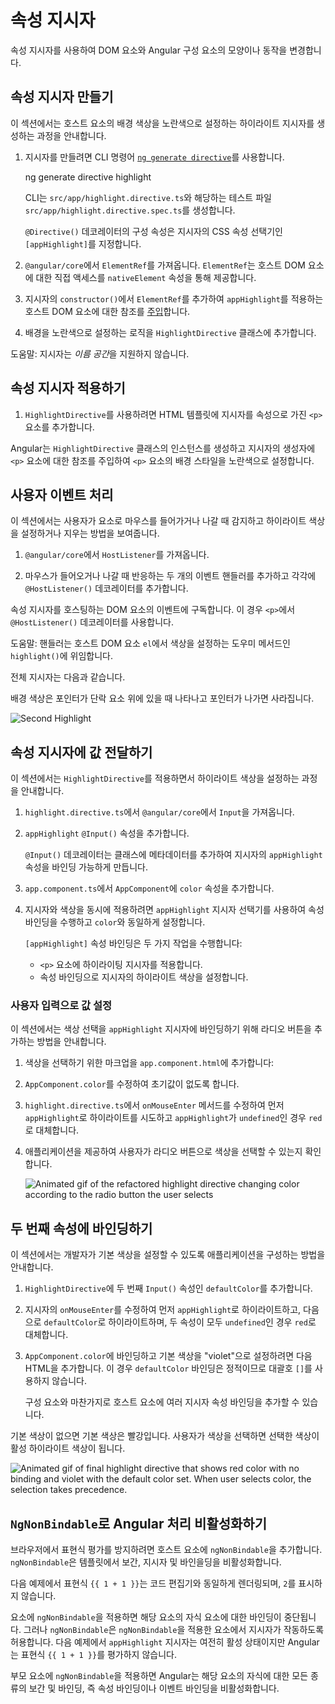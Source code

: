 # 속성 지시자

속성 지시자를 사용하여 DOM 요소와 Angular 구성 요소의 모양이나 동작을 변경합니다.

## 속성 지시자 만들기

이 섹션에서는 호스트 요소의 배경 색상을 노란색으로 설정하는 하이라이트 지시자를 생성하는 과정을 안내합니다.

1. 지시자를 만들려면 CLI 명령어 [`ng generate directive`](tools/cli/schematics)를 사용합니다.

    <docs-code language="shell">

    ng generate directive highlight

    </docs-code>

    CLI는 `src/app/highlight.directive.ts`와 해당하는 테스트 파일 `src/app/highlight.directive.spec.ts`를 생성합니다.

    <docs-code header="src/app/highlight.directive.ts" path="adev/src/content/examples/attribute-directives/src/app/highlight.directive.0.ts"/>

    `@Directive()` 데코레이터의 구성 속성은 지시자의 CSS 속성 선택기인 `[appHighlight]`를 지정합니다.

1. `@angular/core`에서 `ElementRef`를 가져옵니다.
    `ElementRef`는 호스트 DOM 요소에 대한 직접 액세스를 `nativeElement` 속성을 통해 제공합니다.

1. 지시자의 `constructor()`에서 `ElementRef`를 추가하여 `appHighlight`를 적용하는 호스트 DOM 요소에 대한 참조를 [주입](guide/di)합니다.

1. 배경을 노란색으로 설정하는 로직을 `HighlightDirective` 클래스에 추가합니다.

    <docs-code header="src/app/highlight.directive.ts" path="adev/src/content/examples/attribute-directives/src/app/highlight.directive.1.ts"/>

도움말: 지시자는 *이름 공간*을 지원하지 않습니다.

<docs-code header="src/app/app.component.avoid.html (unsupported)" path="adev/src/content/examples/attribute-directives/src/app/app.component.avoid.html" visibleRegion="unsupported"/>

## 속성 지시자 적용하기

1. `HighlightDirective`를 사용하려면 HTML 템플릿에 지시자를 속성으로 가진 `<p>` 요소를 추가합니다.

    <docs-code header="src/app/app.component.html" path="adev/src/content/examples/attribute-directives/src/app/app.component.1.html" visibleRegion="applied"/>

Angular는 `HighlightDirective` 클래스의 인스턴스를 생성하고 지시자의 생성자에 `<p>` 요소에 대한 참조를 주입하여 `<p>` 요소의 배경 스타일을 노란색으로 설정합니다.

## 사용자 이벤트 처리

이 섹션에서는 사용자가 요소로 마우스를 들어가거나 나갈 때 감지하고 하이라이트 색상을 설정하거나 지우는 방법을 보여줍니다.

1. `@angular/core`에서 `HostListener`를 가져옵니다.

    <docs-code header="src/app/highlight.directive.ts (imports)" path="adev/src/content/examples/attribute-directives/src/app/highlight.directive.2.ts" visibleRegion="imports"/>

1. 마우스가 들어오거나 나갈 때 반응하는 두 개의 이벤트 핸들러를 추가하고 각각에 `@HostListener()` 데코레이터를 추가합니다.

    <docs-code header="src/app/highlight.directive.ts (mouse-methods)" path="adev/src/content/examples/attribute-directives/src/app/highlight.directive.2.ts" visibleRegion="mouse-methods"/>

속성 지시자를 호스팅하는 DOM 요소의 이벤트에 구독합니다. 이 경우 `<p>`에서 `@HostListener()` 데코레이터를 사용합니다.

도움말: 핸들러는 호스트 DOM 요소 `el`에서 색상을 설정하는 도우미 메서드인 `highlight()`에 위임합니다.

전체 지시자는 다음과 같습니다.

<docs-code header="src/app/highlight.directive.ts" path="adev/src/content/examples/attribute-directives/src/app/highlight.directive.2.ts"/>

배경 색상은 포인터가 단락 요소 위에 있을 때 나타나고 포인터가 나가면 사라집니다.

<img alt="Second Highlight" src="assets/images/guide/attribute-directives/highlight-directive-anim.gif">

## 속성 지시자에 값 전달하기

이 섹션에서는 `HighlightDirective`를 적용하면서 하이라이트 색상을 설정하는 과정을 안내합니다.

1. `highlight.directive.ts`에서 `@angular/core`에서 `Input`을 가져옵니다.

    <docs-code header="src/app/highlight.directive.ts (imports)" path="adev/src/content/examples/attribute-directives/src/app/highlight.directive.3.ts" visibleRegion="imports"/>

1. `appHighlight` `@Input()` 속성을 추가합니다.

    <docs-code header="src/app/highlight.directive.ts" path="adev/src/content/examples/attribute-directives/src/app/highlight.directive.3.ts" visibleRegion="input"/>

    `@Input()` 데코레이터는 클래스에 메타데이터를 추가하여 지시자의 `appHighlight` 속성을 바인딩 가능하게 만듭니다.

1. `app.component.ts`에서 `AppComponent`에 `color` 속성을 추가합니다.

    <docs-code header="src/app/app.component.ts (class)" path="adev/src/content/examples/attribute-directives/src/app/app.component.1.ts" visibleRegion="class"/>

1. 지시자와 색상을 동시에 적용하려면 `appHighlight` 지시자 선택기를 사용하여 속성 바인딩을 수행하고 `color`와 동일하게 설정합니다.

    <docs-code header="src/app/app.component.html (color)" path="adev/src/content/examples/attribute-directives/src/app/app.component.html" visibleRegion="color"/>

    `[appHighlight]` 속성 바인딩은 두 가지 작업을 수행합니다:

    * `<p>` 요소에 하이라이팅 지시자를 적용합니다.
    * 속성 바인딩으로 지시자의 하이라이트 색상을 설정합니다.

### 사용자 입력으로 값 설정

이 섹션에서는 색상 선택을 `appHighlight` 지시자에 바인딩하기 위해 라디오 버튼을 추가하는 방법을 안내합니다.

1. 색상을 선택하기 위한 마크업을 `app.component.html`에 추가합니다:

    <docs-code header="src/app/app.component.html (v2)" path="adev/src/content/examples/attribute-directives/src/app/app.component.html" visibleRegion="v2"/>

1. `AppComponent.color`를 수정하여 초기값이 없도록 합니다.

    <docs-code header="src/app/app.component.ts (class)" path="adev/src/content/examples/attribute-directives/src/app/app.component.ts" visibleRegion="class"/>

1. `highlight.directive.ts`에서 `onMouseEnter` 메서드를 수정하여 먼저 `appHighlight`로 하이라이트를 시도하고 `appHighlight`가 `undefined`인 경우 `red`로 대체합니다.

    <docs-code header="src/app/highlight.directive.ts (mouse-enter)" path="adev/src/content/examples/attribute-directives/src/app/highlight.directive.3.ts" visibleRegion="mouse-enter"/>

1. 애플리케이션을 제공하여 사용자가 라디오 버튼으로 색상을 선택할 수 있는지 확인합니다.

    <img alt="Animated gif of the refactored highlight directive changing color according to the radio button the user selects" src="assets/images/guide/attribute-directives/highlight-directive-v2-anim.gif">

## 두 번째 속성에 바인딩하기

이 섹션에서는 개발자가 기본 색상을 설정할 수 있도록 애플리케이션을 구성하는 방법을 안내합니다.

1. `HighlightDirective`에 두 번째 `Input()` 속성인 `defaultColor`를 추가합니다.

    <docs-code header="src/app/highlight.directive.ts (defaultColor)" path="adev/src/content/examples/attribute-directives/src/app/highlight.directive.ts" visibleRegion="defaultColor"/>

1. 지시자의 `onMouseEnter`를 수정하여 먼저 `appHighlight`로 하이라이트하고, 다음으로 `defaultColor`로 하이라이트하며, 두 속성이 모두 `undefined`인 경우 `red`로 대체합니다.

    <docs-code header="src/app/highlight.directive.ts (mouse-enter)" path="adev/src/content/examples/attribute-directives/src/app/highlight.directive.ts" visibleRegion="mouse-enter"/>

1. `AppComponent.color`에 바인딩하고 기본 색상을 "violet"으로 설정하려면 다음 HTML을 추가합니다.
    이 경우 `defaultColor` 바인딩은 정적이므로 대괄호 `[]`를 사용하지 않습니다.

    <docs-code header="src/app/app.component.html (defaultColor)" path="adev/src/content/examples/attribute-directives/src/app/app.component.html" visibleRegion="defaultColor"/>

    구성 요소와 마찬가지로 호스트 요소에 여러 지시자 속성 바인딩을 추가할 수 있습니다.

기본 색상이 없으면 기본 색상은 빨강입니다.
사용자가 색상을 선택하면 선택한 색상이 활성 하이라이트 색상이 됩니다.

<img alt="Animated gif of final highlight directive that shows red color with no binding and violet with the default color set. When user selects color, the selection takes precedence." src="assets/images/guide/attribute-directives/highlight-directive-final-anim.gif">

## `NgNonBindable`로 Angular 처리 비활성화하기

브라우저에서 표현식 평가를 방지하려면 호스트 요소에 `ngNonBindable`을 추가합니다.
`ngNonBindable`은 템플릿에서 보간, 지시자 및 바인을딩을 비활성화합니다.

다음 예제에서 표현식 `{{ 1 + 1 }}`는 코드 편집기와 동일하게 렌더링되며, `2`를 표시하지 않습니다.

<docs-code header="src/app/app.component.html" path="adev/src/content/examples/attribute-directives/src/app/app.component.html" visibleRegion="ngNonBindable"/>

요소에 `ngNonBindable`을 적용하면 해당 요소의 자식 요소에 대한 바인딩이 중단됩니다.
그러나 `ngNonBindable`은 `ngNonBindable`을 적용한 요소에서 지시자가 작동하도록 허용합니다.
다음 예제에서 `appHighlight` 지시자는 여전히 활성 상태이지만 Angular는 표현식 `{{ 1 + 1 }}`를 평가하지 않습니다.

<docs-code header="src/app/app.component.html" path="adev/src/content/examples/attribute-directives/src/app/app.component.html" visibleRegion="ngNonBindable-with-directive"/>

부모 요소에 `ngNonBindable`을 적용하면 Angular는 해당 요소의 자식에 대한 모든 종류의 보간 및 바인딩, 즉 속성 바인딩이나 이벤트 바인딩을 비활성화합니다.

